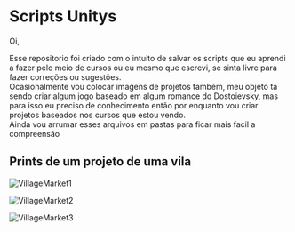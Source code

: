  # Scripts Unitys

 Oi,
 
 Esse repositorio foi criado com o intuito de salvar os scripts que eu aprendi a fazer pelo meio de cursos ou eu mesmo que escrevi, se sinta livre para fazer correções ou sugestões.
 <br>
 Ocasionalmente vou colocar imagens de projetos também, meu objeto ta sendo criar algum jogo baseado em algum romance do Dostoievsky, mas para isso eu preciso de conhecimento então por enquanto vou criar projetos baseados nos cursos que estou vendo.
<br>
Ainda vou arrumar esses arquivos em pastas para ficar mais facil a compreensão

## Prints de um projeto de uma vila
![VillageMarket1](https://github.com/BodeDimitri/Script-Unity/assets/122684600/000f0c0b-fdce-4cca-968b-3be16f020d96)

![VillageMarket2](https://github.com/BodeDimitri/Script-Unity/assets/122684600/c1f2e94a-02c7-4800-8401-7a8d27b666be)

![VillageMarket3](https://github.com/BodeDimitri/Script-Unity/assets/122684600/8f1059cf-5380-455c-88a5-bf968ce72ba6)
